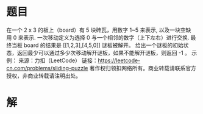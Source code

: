 # 题目
在一个 2 x 3 的板上（board）有 5 块砖瓦，用数字 1~5 来表示, 以及一块空缺用 0 来表示.
一次移动定义为选择 0 与一个相邻的数字（上下左右）进行交换.
最终当板 board 的结果是 [[1,2,3],[4,5,0]] 谜板被解开。
给出一个谜板的初始状态，返回最少可以通过多少次移动解开谜板，如果不能解开谜板，则返回 -1 。
示例：
来源：力扣（LeetCode）
链接：https://leetcode-cn.com/problems/sliding-puzzle
著作权归领扣网络所有。商业转载请联系官方授权，非商业转载请注明出处。

# 解